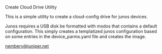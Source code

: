 Create Cloud Drive Utility

This is a simple utility to create a cloud-config drive for junos devices.

Junos requires a USB disk be formatted with msdos that contains a default configuration.
This simply creates a templatized junos configuration based on some entries in the
device_parms.yaml file and creates the image.


nembery@juniper.net
